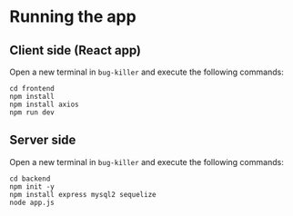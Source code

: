 # Running the app

## Client side (React app)
Open a new terminal in `bug-killer` and execute the following commands:
```
cd frontend
npm install
npm install axios
npm run dev
```

## Server side
Open a new terminal in `bug-killer` and execute the following commands:
```
cd backend
npm init -y
npm install express mysql2 sequelize
node app.js
``` 

